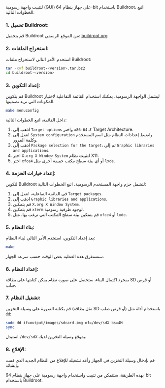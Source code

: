 لتثبيت واجهة رسومية (GUI) على جهاز بنظام 64-bit باستخدام Buildroot، اتبع الخطوات التالية:

### 1. تحميل Buildroot:
قم بتحميل Buildroot من الموقع الرسمي: [buildroot.org](https://buildroot.org/)

### 2. استخراج الملفات:
استخدم الأمر التالي لاستخراج ملفات Buildroot:
```bash
tar -xvf buildroot-<version>.tar.bz2
cd buildroot-<version>
```

### 3. إعداد التكوين:
قم بتكوين Buildroot ليشمل الواجهة الرسومية. يمكنك استخدام القائمة التفاعلية لاختيار المكونات التي تريد تضمينها:
```bash
make menuconfig
```

داخل القائمة، اتبع الخطوات التالية:

1. اذهب إلى `Target options` واختر `x86-64` كـ Target Architecture.
2. انتقل إلى `System configuration` واضبط إعدادات النظام مثل اسم المستخدم وكلمة المرور.
3. اذهب إلى `Package selection for the target`، ثم إلى `Graphic libraries and applications`.
4. اختر `X.org X Window System` لتثبيت نظام X11.
5. اختر `xfce4` أو أي بيئة سطح مكتب خفيفة أخرى مثل `lxde`.

### 4. إعداد خيارات الحزمة:
لتكوين Buildroot لتشمل حزم واجهة المستخدم الرسومية، اتبع الخطوات التالية:
1. في القائمة التفاعلية، انتقل إلى `Target packages`.
2. اذهب إلى `Graphic libraries and applications`.
3. قم بتمكين `X.org X Window System`.
4. قم بتمكين `xterm` لوجود طرفية رسومية.
5. قم بتمكين بيئة سطح المكتب التي ترغب بها، مثل `xfce4` أو `lxde`.

### 5. بناء النظام:
بعد إعداد التكوين، استخدم الأمر التالي لبناء النظام:
```bash
make
```

ستستغرق هذه العملية بعض الوقت حسب سرعة الجهاز.

### 6. إعداد النظام:
بمجرد اكتمال البناء، ستحصل على صورة نظام يمكن كتابتها على بطاقة SD أو قرص صلب.

### 7. تشغيل النظام:
قم بكتابة الصورة على وسيلة التخزين (مثل بطاقة SD أو قرص صلب) باستخدام أداة مثل `dd`:
```bash
sudo dd if=output/images/sdcard.img of=/dev/sdX bs=4M
sync
```

استبدل `/dev/sdX` بموقع وسيلة التخزين لديك.

### 8. الإقلاع:
قم بإدخال وسيلة التخزين في الجهاز وأعد تشغيله للإقلاع من النظام الجديد الذي قمت بإنشائه.

بهذه الطريقة، ستتمكن من تثبيت واستخدام واجهة رسومية على جهاز بنظام 64-bit باستخدام Buildroot.
